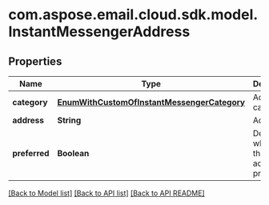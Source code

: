 
# com.aspose.email.cloud.sdk.model.InstantMessengerAddress

## Properties
Name | Type | Description | Notes
------------ | ------------- | ------------- | -------------
**category** | [**EnumWithCustomOfInstantMessengerCategory**](EnumWithCustomOfInstantMessengerCategory.md) | Address category.              |  [optional]
**address** | **String** | Address.              |  [optional]
**preferred** | **Boolean** | Determines whether this address is preferred.              | 


[[Back to Model list]](README.md#documentation-for-models) [[Back to API list]](README.md#documentation-for-api-endpoints) [[Back to API README]](README.md)

